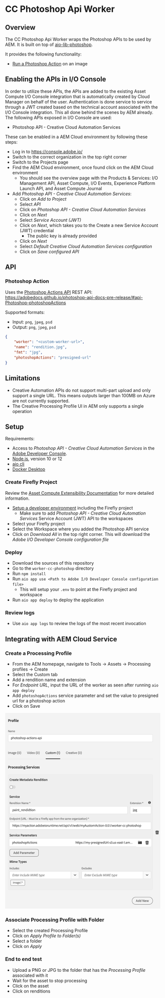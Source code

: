 # CC Photoshop Api Worker

## Overview

The CC Photoshop Api Worker wraps the Photoshop APIs to be used by AEM. It is built on top of [aio-lib-photoshop](https://github.com/adobe/aio-lib-photoshop-api).

It provides the following functionality:

- [Run a Photoshop Action](#photoshop-action) on an image

## Enabling the APIs in I/O Console

In order to utilize these APIs, the APIs are added to the existing Asset Compute I/O Console integration that is automatically created by Cloud Manager on behalf of the user. Authentication is done service to service through a JWT created based on the technical account associated with the I/O Console integration. This all done behind the scenes by AEM already. The following APIs exposed in I/O Console are used:

- Photoshop API - Creative Cloud Automation Services

These can be enabled in a AEM Cloud environment by following these steps:

- Log in to <https://console.adobe.io/>
- Switch to the correct organization in the top right corner
- Switch to the Projects page
- Find the AEM Cloud environment, once found click on the AEM Cloud environment
  - You should see the overview page with the Products & Services: I/O Management API, Asset Compute, I/O Events, Experience Platform Launch API, and Asset Compute Journal
- Add _Photoshop API - Creative Cloud Automation Services_:
  - Click on _Add to Project_
  - Select _API_
  - Click on _Photoshop API - Creative Cloud Automation Services_
  - Click on _Next_
  - Select _Service Account (JWT)_
  - Click on _Next_, which takes you to the Create a new Service Account (JWT) credential
    - The public key is already provided
  - Click on _Next_
  - Select _Default Creative Cloud Automation Services configuration_
  - Click on _Save configured API_

## API
### Photoshop Action

Uses the [Photoshop Actions API](https://github.com/adobe/aio-lib-photoshop-api#PhotoshopAPI+applyPhotoshopActions)
REST API: https://adobedocs.github.io/photoshop-api-docs-pre-release/#api-Photoshop-photoshopActions

Supported formats:

- Input: `png`, `jpeg`, `psd`
- Output: `png`, `jpeg`, `psd`

```json
{
    "worker": "<custom-worker-url>",
    "name": "rendition.jpg",
    "fmt": "jpg",
    "photoshopActions": "presigned-url"
}
```

## Limitations

- Creative Automation APIs do not support multi-part upload and only support a single URL. This means outputs larger than 100MB on Azure are not currently supported.
- The Creative Processing Profile UI in AEM only supports a single operation


## Setup

Requirements:

- Access to _Photoshop API - Creative Cloud Automation Services_ in the [Adobe Developer Console](https://console.adobe.io).
- [Node.js](https://nodejs.org/en/), version 10 or 12
- [aio cli](https://github.com/adobe/aio-cli)
- [Docker Desktop](https://www.docker.com/products/docker-desktop)

### Create Firefly Project

Review the [Asset Compute Extensibility Documentation](https://experienceleague.adobe.com/docs/asset-compute/using/extend/understand-extensibility.html?lang=en#extend) for more detailed information.

- [Setup a developer environment](https://experienceleague.adobe.com/docs/asset-compute/using/extend/setup-environment.html?lang=en#extend) including the Firefly project
  - Make sure to add _Photoshop API - Creative Cloud Automation Services_ Service Account (JWT) API to the workspaces
- Select your Firefly project
- Select the Workspace where you added the Photoshop API service
- Click on _Download All_ in the top right corner. This will download the _Adobe I/O Developer Console configuration file_

### Deploy

- Download the sources of this repository
- Go to the `worker-cc-photoshop` directory
- Run `npm install`
- Run `aio app use <Path to Adobe I/O Developer Console configuration file>`
  - This will setup your `.env` to point at the Firefly project and workspace
- Run `aio app deploy` to deploy the application

### Review logs

- Use `aio app logs` to review the logs of the most recent invocation

## Integrating with AEM Cloud Service

### Create a Processing Profile

- From the AEM homepage, navigate to Tools -> Assets -> Processing profiles -> Create
- Select the Custom tab
- Add a rendition name and extension
- For _Endpoint URL_, input the URL of the worker as seen after running `aio app deploy`
- Add `photoshopActions` service parameter and set the value to presigned url for a photoshop action
- Click on Save

![Processing Profile](./processingProfile.png)
  
### Associate Processing Profile with Folder

- Select the created Processing Profile
- Click on _Apply Profile to Folder(s)_
- Select a folder
- Click on _Apply_


### End to end test

- Upload a PNG or JPG to the folder that has the _Processing Profile_ associated with it
- Wait for the asset to stop processing
- Click on the asset
- Click on renditions

